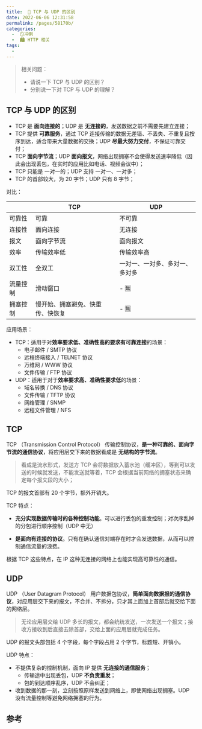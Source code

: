 ```yaml
---
title:  🍏 TCP 与 UDP 的区别
date: 2022-06-06 12:31:58
permalink: /pages/58170b/
categories:
  -  🪞冲刺
  -  🏙 HTTP 相关
tags:
  - 
---
```

> 相关问题：
>
> + 请说一下 TCP 与 UDP 的区别？
> + 分别说一下对 TCP 与 UDP 的理解？



## TCP 与 UDP 的区别

+ TCP 是 **面向连接的**；UDP 是 **无连接的**，发送数据之前不需要先建立连接；
+ TCP 提供 **可靠服务**，通过 TCP 连接传输的数据无差错、不丢失、不重复且按序到达，适合带来大量数据的交换；UDP **尽最大努力交付**，不保证可靠交付；
+ TCP **面向字节流**；UDP **面向报文**，网络出现拥塞不会使得发送速率降低（因此会出现丢包，在实时的应用比如电话、视频会议中）；
+ TCP 只能是 一对一的；UDP 支持 一对一、一对多；
+ TCP 的首部较大，为 20 字节；UDP 只有 8 字节；



对比：

|          | TCP                              | UDP                            |
| -------- | -------------------------------- | ------------------------------ |
| 可靠性   | 可靠                             | 不可靠                         |
| 连接性   | 面向连接                         | 无连接                         |
| 报文     | 面向字节流                       | 面向报文                       |
| 效率     | 传输效率低                       | 传输效率高                     |
| 双工性   | 全双工                           | 一对一、一对多、多对一、多对多 |
| 流量控制 | 滑动窗口                         | - 🈚️                            |
| 拥塞控制 | 慢开始、拥塞避免、快重传、快恢复 | - 🈚️                            |

应用场景：

+ TCP：适用于对**效率要求低、准确性高的要求有可靠连接**的场景：
  + 电子邮件 / SMTP 协议
  + 远程终端接入 / TELNET 协议
  + 万维网 / WWW 协议
  + 文件传输 / FTP 协议
+ UDP：适用于对于**效率要求高、准确性要求低**的场景：
  + 域名转换 / DNS 协议
  + 文件传输 / TFTP 协议
  + 网络管理 / SNMP
  + 远程文件管理 / NFS 



## TCP

TCP （Transmission Control Protocol） 传输控制协议，**是一种可靠的、面向字节流的通信协议**，将应用层交下来的数据看成是 **无结构的字节流**。

> 看成是流水形式，发送方 TCP 会将数据放入蓄水池（缓冲区），等到可以发送的时候就发送，不能发送就等着，TCP 会根据当前网络的拥塞状态来确定每个报文段的大小；

TCP 的报文首部有 20 个字节，额外开销大。



TCP 特点：

+ **充分实现数据传输时的各种控制功能**。可以进行丢包的重发控制；对次序乱掉的分包进行顺序控制（UDP 中无）

+ **是面向有连接的协议**。只有在确认通信对端存在时才会发送数据，从而可以控制通信流量的浪费。

根据 TCP 这些特点，在 IP 这种无连接的网络上也能实现高可靠性的通信。



## UDP

 UDP （User Datagram Protocol） 用户数据包协议，**简单面向数据报的通信协议**，对应用层交下来的报文，不合并、不拆分，只才其上面加上首部后就交给下面的网络层。

> 无论应用层交给 UDP 多长的报文，都会统统发送，一次发送一个报文；接收方接收到后直接去除首部，交给上面的应用层就完成任务。

UDP 的报文头部包括 4 个字段，每个字段占用 2 个字节，标题短、开销小。



UDP 特点：

+ 不提供复杂的控制机制，面向 IP 提供 **无连接的通信服务**；
  + 传输途中出现丢包，UDP **不负责重发**；
  + 包的到达顺序乱序，UDP 不会纠正；
+ 收到数据的那一刻，立刻按照原样发送到网络上，即使网络出现拥塞。UDP 没有流量控制等避免网络拥塞的行为。





## 参考